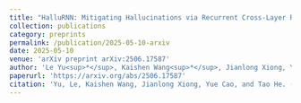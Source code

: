 ```yaml
---
title: "HalluRNN: Mitigating Hallucinations via Recurrent Cross-Layer Reasoning in Large Vision-Language Models"
collection: publications
category: preprints
permalink: /publication/2025-05-10-arxiv
date: 2025-05-10
venue: 'arXiv preprint arXiv:2506.17587'
author: 'Le Yu<sup>*</sup>, Kaishen Wang<sup>*</sup>, Jianlong Xiong, Yue Cao, Tao He'
paperurl: 'https://arxiv.org/abs/2506.17587'
citation: 'Yu, Le, Kaishen Wang, Jianlong Xiong, Yue Cao, and Tao He. (2025). "HalluRNN: Mitigating Hallucinations via Recurrent Cross-Layer Reasoning in Large Vision-Language Models." <i>arXiv preprint arXiv:2506.17587</i>, 2025.'
---
```

